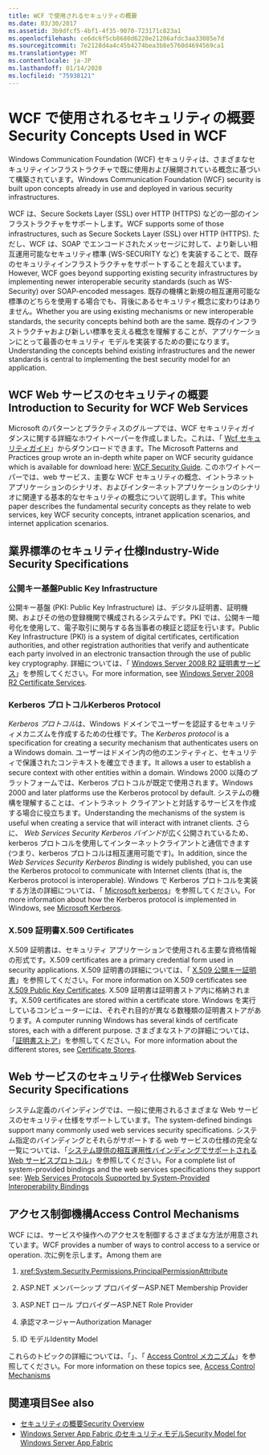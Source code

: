 ```yaml
---
title: WCF で使用されるセキュリティの概要
ms.date: 03/30/2017
ms.assetid: 3b9dfcf5-4bf1-4f35-9070-723171c823a1
ms.openlocfilehash: ce6dc6f5cb8680d6228e21206afdc3aa33085e7d
ms.sourcegitcommit: 7e2128d4a4c45b4274bea3b8e5760d4694569ca1
ms.translationtype: MT
ms.contentlocale: ja-JP
ms.lasthandoff: 01/14/2020
ms.locfileid: "75938121"
---
```

# <a name="security-concepts-used-in-wcf"></a><span data-ttu-id="e3331-102">WCF で使用されるセキュリティの概要</span><span class="sxs-lookup"><span data-stu-id="e3331-102">Security Concepts Used in WCF</span></span>
<span data-ttu-id="e3331-103">Windows Communication Foundation (WCF) セキュリティは、さまざまなセキュリティインフラストラクチャで既に使用および展開されている概念に基づいて構築されています。</span><span class="sxs-lookup"><span data-stu-id="e3331-103">Windows Communication Foundation (WCF) security is built upon concepts already in use and deployed in various security infrastructures.</span></span>  
  
 <span data-ttu-id="e3331-104">WCF は、Secure Sockets Layer (SSL) over HTTP (HTTPS) などの一部のインフラストラクチャをサポートします。</span><span class="sxs-lookup"><span data-stu-id="e3331-104">WCF supports some of those infrastructures, such as Secure Sockets Layer (SSL) over HTTP (HTTPS).</span></span> <span data-ttu-id="e3331-105">ただし、WCF は、SOAP でエンコードされたメッセージに対して、より新しい相互運用可能なセキュリティ標準 (WS-SECURITY など) を実装することで、既存のセキュリティインフラストラクチャをサポートすることを超えています。</span><span class="sxs-lookup"><span data-stu-id="e3331-105">However, WCF goes beyond supporting existing security infrastructures by implementing newer interoperable security standards (such as WS-Security) over SOAP-encoded messages.</span></span> <span data-ttu-id="e3331-106">既存の機構と新規の相互運用可能な標準のどちらを使用する場合でも、背後にあるセキュリティ概念に変わりはありません。</span><span class="sxs-lookup"><span data-stu-id="e3331-106">Whether you are using existing mechanisms or new interoperable standards, the security concepts behind both are the same.</span></span> <span data-ttu-id="e3331-107">既存のインフラストラクチャおよび新しい標準を支える概念を理解することが、アプリケーションにとって最善のセキュリティ モデルを実装するための要になります。</span><span class="sxs-lookup"><span data-stu-id="e3331-107">Understanding the concepts behind existing infrastructures and the newer standards is central to implementing the best security model for an application.</span></span>  
  
## <a name="introduction-to-security-for-wcf-web-services"></a><span data-ttu-id="e3331-108">WCF Web サービスのセキュリティの概要</span><span class="sxs-lookup"><span data-stu-id="e3331-108">Introduction to Security for WCF Web Services</span></span>  
 <span data-ttu-id="e3331-109">Microsoft のパターンとプラクティスのグループでは、WCF セキュリティガイダンスに関する詳細なホワイトペーパーを作成しました。これは、「 [Wcf セキュリティガイド](https://go.microsoft.com/fwlink/?LinkId=210210)」からダウンロードできます。</span><span class="sxs-lookup"><span data-stu-id="e3331-109">The Microsoft Patterns and Practices group wrote an in-depth white paper on WCF security guidance which is available for download here: [WCF Security Guide](https://go.microsoft.com/fwlink/?LinkId=210210).</span></span> <span data-ttu-id="e3331-110">このホワイトペーパーでは、web サービス、主要な WCF セキュリティの概念、イントラネットアプリケーションのシナリオ、およびインターネットアプリケーションのシナリオに関連する基本的なセキュリティの概念について説明します。</span><span class="sxs-lookup"><span data-stu-id="e3331-110">This white paper describes the fundamental security concepts as they relate to web services, key WCF security concepts, intranet application scenarios, and internet application scenarios.</span></span>  
  
## <a name="industry-wide-security-specifications"></a><span data-ttu-id="e3331-111">業界標準のセキュリティ仕様</span><span class="sxs-lookup"><span data-stu-id="e3331-111">Industry-Wide Security Specifications</span></span>  
  
### <a name="public-key-infrastructure"></a><span data-ttu-id="e3331-112">公開キー基盤</span><span class="sxs-lookup"><span data-stu-id="e3331-112">Public Key Infrastructure</span></span>  
 <span data-ttu-id="e3331-113">公開キー基盤 (PKI: Public Key Infrastructure) は、デジタル証明書、証明機関、およびその他の登録機関で構成されるシステムです。PKI では、公開キー暗号化を使用して、電子取引に関与する各当事者の検証と認証を行います。</span><span class="sxs-lookup"><span data-stu-id="e3331-113">Public Key Infrastructure (PKI) is a system of digital certificates, certification authorities, and other registration authorities that verify and authenticate each party involved in an electronic transaction through the use of public key cryptography.</span></span> <span data-ttu-id="e3331-114">詳細については、「 [Windows Server 2008 R2 証明書サービス](https://go.microsoft.com/fwlink/?LinkId=210211)」を参照してください。</span><span class="sxs-lookup"><span data-stu-id="e3331-114">For more information, see [Windows Server 2008 R2 Certificate Services](https://go.microsoft.com/fwlink/?LinkId=210211).</span></span>  
  
### <a name="kerberos-protocol"></a><span data-ttu-id="e3331-115">Kerberos プロトコル</span><span class="sxs-lookup"><span data-stu-id="e3331-115">Kerberos Protocol</span></span>  
 <span data-ttu-id="e3331-116">*Kerberos プロトコル*は、Windows ドメインでユーザーを認証するセキュリティメカニズムを作成するための仕様です。</span><span class="sxs-lookup"><span data-stu-id="e3331-116">The *Kerberos protocol* is a specification for creating a security mechanism that authenticates users on a Windows domain.</span></span> <span data-ttu-id="e3331-117">ユーザーはドメイン内の他のエンティティと、セキュリティで保護されたコンテキストを確立できます。</span><span class="sxs-lookup"><span data-stu-id="e3331-117">It allows a user to establish a secure context with other entities within a domain.</span></span> <span data-ttu-id="e3331-118">Windows 2000 以降のプラットフォームでは、Kerberos プロトコルが既定で使用されます。</span><span class="sxs-lookup"><span data-stu-id="e3331-118">Windows 2000 and later platforms use the Kerberos protocol by default.</span></span> <span data-ttu-id="e3331-119">システムの機構を理解することは、イントラネット クライアントと対話するサービスを作成する場合に役立ちます。</span><span class="sxs-lookup"><span data-stu-id="e3331-119">Understanding the mechanisms of the system is useful when creating a service that will interact with intranet clients.</span></span> <span data-ttu-id="e3331-120">さらに、 *Web Services Security Kerberos バインド*が広く公開されているため、kerberos プロトコルを使用してインターネットクライアントと通信できます (つまり、kerberos プロトコルは相互運用可能です)。</span><span class="sxs-lookup"><span data-stu-id="e3331-120">In addition, since the *Web Services Security Kerberos Binding* is widely published, you can use the Kerberos protocol to communicate with Internet clients (that is, the Kerberos protocol is interoperable).</span></span> <span data-ttu-id="e3331-121">Windows で Kerberos プロトコルを実装する方法の詳細については、「 [Microsoft kerberos](https://go.microsoft.com/fwlink/?LinkId=210212)」を参照してください。</span><span class="sxs-lookup"><span data-stu-id="e3331-121">For more information about how the Kerberos protocol is implemented in Windows, see  [Microsoft Kerberos](https://go.microsoft.com/fwlink/?LinkId=210212).</span></span>  
  
### <a name="x509-certificates"></a><span data-ttu-id="e3331-122">X.509 証明書</span><span class="sxs-lookup"><span data-stu-id="e3331-122">X.509 Certificates</span></span>  
 <span data-ttu-id="e3331-123">X.509 証明書は、セキュリティ アプリケーションで使用される主要な資格情報の形式です。</span><span class="sxs-lookup"><span data-stu-id="e3331-123">X.509 certificates are a primary credential form used in security applications.</span></span> <span data-ttu-id="e3331-124">X.509 証明書の詳細については、「 [X.509 公開キー証明書](https://go.microsoft.com/fwlink/?LinkId=210213)」を参照してください。</span><span class="sxs-lookup"><span data-stu-id="e3331-124">For more information on X.509 certificates see [X.509 Public Key Certificates](https://go.microsoft.com/fwlink/?LinkId=210213).</span></span> <span data-ttu-id="e3331-125">X.509 証明書は証明書ストア内に格納されます。</span><span class="sxs-lookup"><span data-stu-id="e3331-125">X.509 certificates are stored within a certificate store.</span></span> <span data-ttu-id="e3331-126">Windows を実行しているコンピューターには、それぞれ目的が異なる数種類の証明書ストアがあります。</span><span class="sxs-lookup"><span data-stu-id="e3331-126">A computer running Windows has several kinds of certificate stores, each with a different purpose.</span></span> <span data-ttu-id="e3331-127">さまざまなストアの詳細については、「[証明書ストア](https://go.microsoft.com/fwlink/?LinkID=87787)」を参照してください。</span><span class="sxs-lookup"><span data-stu-id="e3331-127">For more information about the different stores, see [Certificate Stores](https://go.microsoft.com/fwlink/?LinkID=87787).</span></span>  
  
## <a name="web-services-security-specifications"></a><span data-ttu-id="e3331-128">Web サービスのセキュリティ仕様</span><span class="sxs-lookup"><span data-stu-id="e3331-128">Web Services Security Specifications</span></span>  
 <span data-ttu-id="e3331-129">システム定義のバインディングでは、一般に使用されるさまざまな Web サービスのセキュリティ仕様をサポートしています。</span><span class="sxs-lookup"><span data-stu-id="e3331-129">The system-defined bindings support many commonly used web services security specifications.</span></span> <span data-ttu-id="e3331-130">システム指定のバインディングとそれらがサポートする web サービスの仕様の完全な一覧については、「[システム提供の相互運用性バインディングでサポートされる Web サービスプロトコル](../../../../docs/framework/wcf/feature-details/web-services-protocols-supported-by-system-provided-interoperability-bindings.md)」を参照してください。</span><span class="sxs-lookup"><span data-stu-id="e3331-130">For a complete list of system-provided bindings and the web services specifications they support see: [Web Services Protocols Supported by System-Provided Interoperability Bindings](../../../../docs/framework/wcf/feature-details/web-services-protocols-supported-by-system-provided-interoperability-bindings.md)</span></span>  
  
## <a name="access-control-mechanisms"></a><span data-ttu-id="e3331-131">アクセス制御機構</span><span class="sxs-lookup"><span data-stu-id="e3331-131">Access Control Mechanisms</span></span>  
 <span data-ttu-id="e3331-132">WCF には、サービスや操作へのアクセスを制御するさまざまな方法が用意されています。</span><span class="sxs-lookup"><span data-stu-id="e3331-132">WCF provides a number of ways to control access to a service or operation.</span></span> <span data-ttu-id="e3331-133">次に例を示します。</span><span class="sxs-lookup"><span data-stu-id="e3331-133">Among them are</span></span>  
  
1. <xref:System.Security.Permissions.PrincipalPermissionAttribute>  
  
2. <span data-ttu-id="e3331-134">ASP.NET メンバーシップ プロバイダー</span><span class="sxs-lookup"><span data-stu-id="e3331-134">ASP.NET Membership Provider</span></span>  
  
3. <span data-ttu-id="e3331-135">ASP.NET ロール プロバイダー</span><span class="sxs-lookup"><span data-stu-id="e3331-135">ASP.NET Role Provider</span></span>  
  
4. <span data-ttu-id="e3331-136">承認マネージャー</span><span class="sxs-lookup"><span data-stu-id="e3331-136">Authorization Manager</span></span>  
  
5. <span data-ttu-id="e3331-137">ID モデル</span><span class="sxs-lookup"><span data-stu-id="e3331-137">Identity Model</span></span>  
  
 <span data-ttu-id="e3331-138">これらのトピックの詳細については、「」、「 [Access Control メカニズム](../../../../docs/framework/wcf/feature-details/access-control-mechanisms.md)」を参照してください。</span><span class="sxs-lookup"><span data-stu-id="e3331-138">For more information on these topics see, [Access Control Mechanisms](../../../../docs/framework/wcf/feature-details/access-control-mechanisms.md)</span></span>  
  
## <a name="see-also"></a><span data-ttu-id="e3331-139">関連項目</span><span class="sxs-lookup"><span data-stu-id="e3331-139">See also</span></span>

- [<span data-ttu-id="e3331-140">セキュリティの概要</span><span class="sxs-lookup"><span data-stu-id="e3331-140">Security Overview</span></span>](../../../../docs/framework/wcf/feature-details/security-overview.md)
- [<span data-ttu-id="e3331-141">Windows Server App Fabric のセキュリティモデル</span><span class="sxs-lookup"><span data-stu-id="e3331-141">Security Model for Windows Server App Fabric</span></span>](https://go.microsoft.com/fwlink/?LinkID=201279&clcid=0x409)
